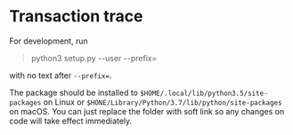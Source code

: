 Transaction trace
====

For development, run

> python3 setup.py --user --prefix=

with no text after `--prefix=`.

The package should be installed to `$HOME/.local/lib/python3.5/site-packages` on Linux or `$HONE/Library/Python/3.7/lib/python/site-packages` on macOS. You can just replace the folder with soft link so any changes on code will take effect immediately.
